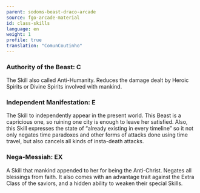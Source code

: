 ```yaml
---
parent: sodoms-beast-draco-arcade
source: fgo-arcade-material
id: class-skills
language: en
weight: 1
profile: true
translation: "ComunCoutinho"
---
```


### Authority of the Beast: C

The Skill also called Anti-Humanity. Reduces the damage dealt by Heroic Spirits or Divine Spirits involved with mankind.

### Independent Manifestation: E

The Skill to independently appear in the present world. This Beast is a capricious one, so ruining one city is enough to leave her satisfied. Also, this Skill expresses the state of “already existing in every timeline” so it not only negates time paradoxes and other forms of attacks done using time travel, but also cancels all kinds of insta-death attacks.

### Nega-Messiah: EX

A Skill that mankind appended to her for being the Anti-Christ. Negates all blessings from faith. It also comes with an advantage trait against the Extra Class of the saviors, and a hidden ability to weaken their special Skills.

